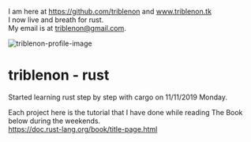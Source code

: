 I am here at <https://github.com/triblenon> and www.triblenon.tk            
I now live and breath for rust.       
My email is at <triblenon@gmail.com>.        


![triblenon-profile-image](https://github.com/triblenon/triblenon/blob/master/docs/10203041MB3rd.jpg "Triblenon Profile Image")        
         

# triblenon - rust      

Started learning rust step by step with cargo on 11/11/2019 Monday.   
         
Each project here is the tutorial that I have done while reading The Book below during the weekends.      
<https://doc.rust-lang.org/book/title-page.html>
